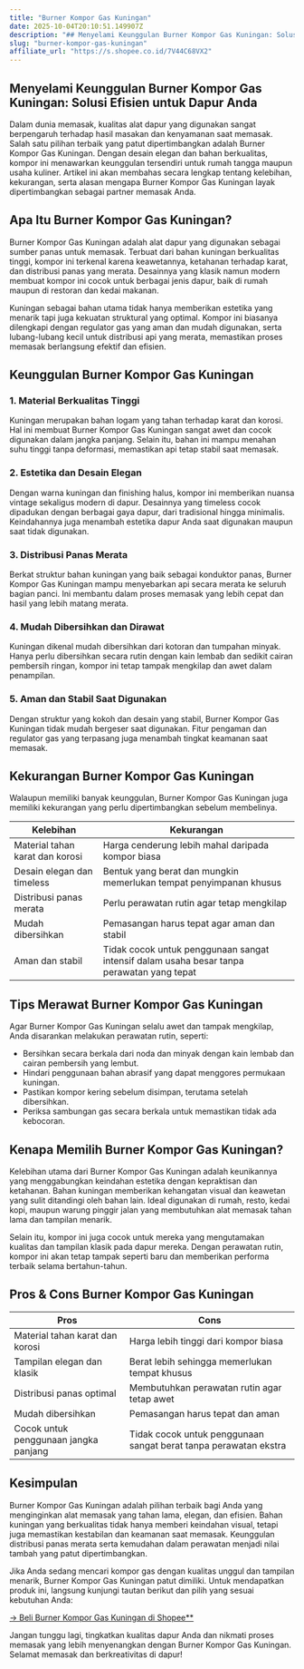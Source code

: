 ```yaml
---
title: "Burner Kompor Gas Kuningan"
date: 2025-10-04T20:10:51.149907Z
description: "## Menyelami Keunggulan Burner Kompor Gas Kuningan: Solusi Efisien untuk Dapur Anda..."
slug: "burner-kompor-gas-kuningan"
affiliate_url: "https://s.shopee.co.id/7V44C68VX2"
---
```

## Menyelami Keunggulan Burner Kompor Gas Kuningan: Solusi Efisien untuk Dapur Anda

Dalam dunia memasak, kualitas alat dapur yang digunakan sangat berpengaruh terhadap hasil masakan dan kenyamanan saat memasak. Salah satu pilihan terbaik yang patut dipertimbangkan adalah Burner Kompor Gas Kuningan. Dengan desain elegan dan bahan berkualitas, kompor ini menawarkan keunggulan tersendiri untuk rumah tangga maupun usaha kuliner. Artikel ini akan membahas secara lengkap tentang kelebihan, kekurangan, serta alasan mengapa Burner Kompor Gas Kuningan layak dipertimbangkan sebagai partner memasak Anda.

## Apa Itu Burner Kompor Gas Kuningan?

Burner Kompor Gas Kuningan adalah alat dapur yang digunakan sebagai sumber panas untuk memasak. Terbuat dari bahan kuningan berkualitas tinggi, kompor ini terkenal karena keawetannya, ketahanan terhadap karat, dan distribusi panas yang merata. Desainnya yang klasik namun modern membuat kompor ini cocok untuk berbagai jenis dapur, baik di rumah maupun di restoran dan kedai makanan.

Kuningan sebagai bahan utama tidak hanya memberikan estetika yang menarik tapi juga kekuatan struktural yang optimal. Kompor ini biasanya dilengkapi dengan regulator gas yang aman dan mudah digunakan, serta lubang-lubang kecil untuk distribusi api yang merata, memastikan proses memasak berlangsung efektif dan efisien.

## Keunggulan Burner Kompor Gas Kuningan

### 1. Material Berkualitas Tinggi

Kuningan merupakan bahan logam yang tahan terhadap karat dan korosi. Hal ini membuat Burner Kompor Gas Kuningan sangat awet dan cocok digunakan dalam jangka panjang. Selain itu, bahan ini mampu menahan suhu tinggi tanpa deformasi, memastikan api tetap stabil saat memasak.

### 2. Estetika dan Desain Elegan

Dengan warna kuningan dan finishing halus, kompor ini memberikan nuansa vintage sekaligus modern di dapur. Desainnya yang timeless cocok dipadukan dengan berbagai gaya dapur, dari tradisional hingga minimalis. Keindahannya juga menambah estetika dapur Anda saat digunakan maupun saat tidak digunakan.

### 3. Distribusi Panas Merata

Berkat struktur bahan kuningan yang baik sebagai konduktor panas, Burner Kompor Gas Kuningan mampu menyebarkan api secara merata ke seluruh bagian panci. Ini membantu dalam proses memasak yang lebih cepat dan hasil yang lebih matang merata.

### 4. Mudah Dibersihkan dan Dirawat

Kuningan dikenal mudah dibersihkan dari kotoran dan tumpahan minyak. Hanya perlu dibersihkan secara rutin dengan kain lembab dan sedikit cairan pembersih ringan, kompor ini tetap tampak mengkilap dan awet dalam penampilan.

### 5. Aman dan Stabil Saat Digunakan

Dengan struktur yang kokoh dan desain yang stabil, Burner Kompor Gas Kuningan tidak mudah bergeser saat digunakan. Fitur pengaman dan regulator gas yang terpasang juga menambah tingkat keamanan saat memasak.

## Kekurangan Burner Kompor Gas Kuningan

Walaupun memiliki banyak keunggulan, Burner Kompor Gas Kuningan juga memiliki kekurangan yang perlu dipertimbangkan sebelum membelinya.

| **Kelebihan** | **Kekurangan** |
|----------------|----------------|
| Material tahan karat dan korosi | Harga cenderung lebih mahal daripada kompor biasa |
| Desain elegan dan timeless | Bentuk yang berat dan mungkin memerlukan tempat penyimpanan khusus |
| Distribusi panas merata | Perlu perawatan rutin agar tetap mengkilap |
| Mudah dibersihkan | Pemasangan harus tepat agar aman dan stabil |
| Aman dan stabil | Tidak cocok untuk penggunaan sangat intensif dalam usaha besar tanpa perawatan yang tepat |

## Tips Merawat Burner Kompor Gas Kuningan

Agar Burner Kompor Gas Kuningan selalu awet dan tampak mengkilap, Anda disarankan melakukan perawatan rutin, seperti:

- Bersihkan secara berkala dari noda dan minyak dengan kain lembab dan cairan pembersih yang lembut.
- Hindari penggunaan bahan abrasif yang dapat menggores permukaan kuningan.
- Pastikan kompor kering sebelum disimpan, terutama setelah dibersihkan.
- Periksa sambungan gas secara berkala untuk memastikan tidak ada kebocoran.

## Kenapa Memilih Burner Kompor Gas Kuningan?

Kelebihan utama dari Burner Kompor Gas Kuningan adalah keunikannya yang menggabungkan keindahan estetika dengan kepraktisan dan ketahanan. Bahan kuningan memberikan kehangatan visual dan keawetan yang sulit ditandingi oleh bahan lain. Ideal digunakan di rumah, resto, kedai kopi, maupun warung pinggir jalan yang membutuhkan alat memasak tahan lama dan tampilan menarik.

Selain itu, kompor ini juga cocok untuk mereka yang mengutamakan kualitas dan tampilan klasik pada dapur mereka. Dengan perawatan rutin, kompor ini akan tetap tampak seperti baru dan memberikan performa terbaik selama bertahun-tahun.

## Pros & Cons Burner Kompor Gas Kuningan

| **Pros** | **Cons** |
|-----------------------------|----------------|
| Material tahan karat dan korosi | Harga lebih tinggi dari kompor biasa |
| Tampilan elegan dan klasik | Berat lebih sehingga memerlukan tempat khusus |
| Distribusi panas optimal | Membutuhkan perawatan rutin agar tetap awet |
| Mudah dibersihkan | Pemasangan harus tepat dan aman |
| Cocok untuk penggunaan jangka panjang | Tidak cocok untuk penggunaan sangat berat tanpa perawatan ekstra |

## Kesimpulan

Burner Kompor Gas Kuningan adalah pilihan terbaik bagi Anda yang menginginkan alat memasak yang tahan lama, elegan, dan efisien. Bahan kuningan yang berkualitas tidak hanya memberi keindahan visual, tetapi juga memastikan kestabilan dan keamanan saat memasak. Keunggulan distribusi panas merata serta kemudahan dalam perawatan menjadi nilai tambah yang patut dipertimbangkan.

Jika Anda sedang mencari kompor gas dengan kualitas unggul dan tampilan menarik, Burner Kompor Gas Kuningan patut dimiliki. Untuk mendapatkan produk ini, langsung kunjungi tautan berikut dan pilih yang sesuai kebutuhan Anda:

[→ Beli Burner Kompor Gas Kuningan di Shopee**](https://s.shopee.co.id/7V44C68VX2)

Jangan tunggu lagi, tingkatkan kualitas dapur Anda dan nikmati proses memasak yang lebih menyenangkan dengan Burner Kompor Gas Kuningan. Selamat memasak dan berkreativitas di dapur!
